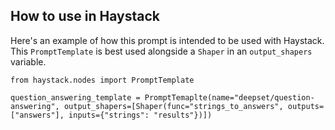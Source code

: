 ## How to use in Haystack
Here's an example of how this prompt is intended to be used with Haystack. This `PromptTemplate` is best used alongside a `Shaper` in an `output_shapers` variable.
```
from haystack.nodes import PromptTemplate

question_answering_template = PromptTemaplte(name="deepset/question-answering", output_shapers=[Shaper(func="strings_to_answers", outputs=["answers"], inputs={"strings": "results"})])

```
